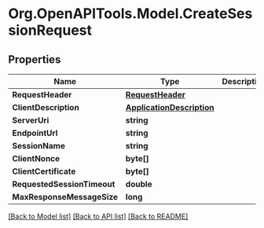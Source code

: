 # Org.OpenAPITools.Model.CreateSessionRequest

## Properties

Name | Type | Description | Notes
------------ | ------------- | ------------- | -------------
**RequestHeader** | [**RequestHeader**](RequestHeader.md) |  | [optional] 
**ClientDescription** | [**ApplicationDescription**](ApplicationDescription.md) |  | [optional] 
**ServerUri** | **string** |  | [optional] 
**EndpointUrl** | **string** |  | [optional] 
**SessionName** | **string** |  | [optional] 
**ClientNonce** | **byte[]** |  | [optional] 
**ClientCertificate** | **byte[]** |  | [optional] 
**RequestedSessionTimeout** | **double** |  | [optional] 
**MaxResponseMessageSize** | **long** |  | [optional] 

[[Back to Model list]](../README.md#documentation-for-models) [[Back to API list]](../README.md#documentation-for-api-endpoints) [[Back to README]](../README.md)

